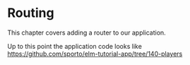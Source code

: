 # Routing

This chapter covers adding a router to our application. 

Up to this point the application code looks like <https://github.com/sporto/elm-tutorial-app/tree/140-players>